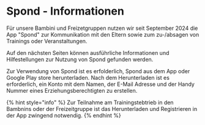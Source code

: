 # Spond - Informationen

Für unsere Bambini und Freizetgruppen nutzen wir seit September 2024 die App "Spond" zur Kommunikation mit den Eltern sowie zum zu-/absagen von Trainings oder Veranstaltungen.&#x20;

Auf den nächsten Seiten können ausführliche Informationen und Hilfestellungen zur Nutzung von Spond gefunden werden.&#x20;

Zur Verwendung von Spond ist es erfolderlich, Spond aus dem App oder Google Play store herunterladen. Nach dem Herunterladen ist es erforderlich, ein Konto mit dem Namen, der E-Mail Adresse und der Handy Nummer eines Erziehungsberechtigten zu erstellen.&#x20;

{% hint style="info" %}
Zur Teilnahme am Trainingstebtrieb in den Bambnins oder der Freizeitgruppe ist das Herunterladen und Registrieren in der App zwingend notwendig.&#x20;
{% endhint %}
